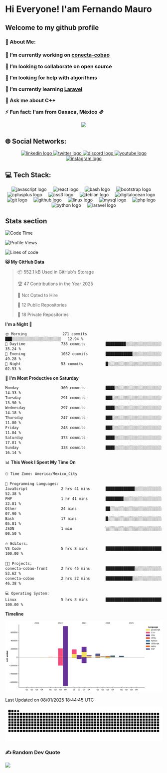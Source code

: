 <h1>Hi Everyone! I'am Fernando Mauro </h1>

<h2>Welcome to my github profile</h2>
<h3> 💫 About Me: <h3>

<p>🔭 I’m currently working on <a target="_blank" href="https://conectacobao.com">conecta-cobao</a></p>

<p>👯 I’m looking to collaborate on open source<br></p>
<p>🤝 I’m looking for help with algorithms<br></p>
<p>🌱 I’m currently learning <a target="_blank" href="https://laravel.com/">Laravel</a><br></p>
<p>💬 Ask me about C++<br></p>
<p>⚡ Fun fact: I'am from Oaxaca, México 🫔</p>

<div align="center">
  <img height="200" src="https://c.tenor.com/D9bWSaEUuwoAAAAC/tenor.gif"  />
</div>

## 🌐 Social Networks:
<div align="center">
  <a href="https://www.linkedin.com/in/fermadev/" target="_blank">
    <img src="https://img.shields.io/static/v1?message=LinkedIn&logo=linkedin&label=&color=0077B5&logoColor=white&labelColor=&style=for-the-badge" height="40" alt="linkedin logo"  />
  </a>
  <a href="https://twitter.com/ferma_dev" target="_blank">
    <img src="https://img.shields.io/static/v1?message=Twitch&logo=twitch&label=&color=9146FF&logoColor=white&labelColor=&style=for-the-badge" height="40" alt="twitter logo"  />
  </a>
  <a href="https://discord.com/channels/@fernando.mauro" target="_blank">
    <img src="https://img.shields.io/static/v1?message=Discord&logo=discord&label=&color=7289DA&logoColor=white&labelColor=&style=for-the-badge" height="40" alt="discord logo"  />
  </a>
  <a href="https://www.youtube.com/channel/UC2CmZ5ILc_loKgrNT3BuE6w" target="_blank">
    <img src="https://img.shields.io/static/v1?message=Youtube&logo=youtube&label=&color=FF0000&logoColor=white&labelColor=&style=for-the-badge" height="40" alt="youtube logo"  />
  </a>
  <a href="https://www.instagram.com/ferma.dev/" target="_blank">
    <img src="https://img.shields.io/static/v1?message=Instagram&logo=instagram&label=&color=E4405F&logoColor=white&labelColor=&style=for-the-badge" height="40" alt="instagram logo"  />
  </a>
</div>

## 💻 Tech Stack:
<div align="center">
  <img src="https://cdn.jsdelivr.net/gh/devicons/devicon/icons/javascript/javascript-original.svg" height="40" alt="javascript logo"  />
  <img width="12" />
  <img src="https://cdn.jsdelivr.net/gh/devicons/devicon/icons/react/react-original.svg" height="40" alt="react logo"  />
  <img width="12" />
  <img src="https://cdn.jsdelivr.net/gh/devicons/devicon/icons/bash/bash-original.svg" height="40" alt="bash logo"  />
  <img width="12" />
  <img src="https://cdn.jsdelivr.net/gh/devicons/devicon/icons/bootstrap/bootstrap-original.svg" height="40" alt="bootstrap logo"  />
  <img width="12" />
  <img src="https://cdn.jsdelivr.net/gh/devicons/devicon/icons/cplusplus/cplusplus-original.svg" height="40" alt="cplusplus logo"  />
  <img width="12" />
  <img src="https://cdn.jsdelivr.net/gh/devicons/devicon/icons/css3/css3-original.svg" height="40" alt="css3 logo"  />
  <img width="12" />
  <img src="https://cdn.jsdelivr.net/gh/devicons/devicon/icons/debian/debian-original.svg" height="40" alt="debian logo"  />
  <img width="12" />
  <img src="https://cdn.jsdelivr.net/gh/devicons/devicon/icons/digitalocean/digitalocean-original.svg" height="40" alt="digitalocean logo"  />
  <img width="12" />
  <img src="https://cdn.jsdelivr.net/gh/devicons/devicon/icons/git/git-original.svg" height="40" alt="git logo"  />
  <img width="12" />
  <img src="https://cdn.jsdelivr.net/gh/devicons/devicon/icons/github/github-original.svg" height="40" alt="github logo"  />
  <img width="12" />
  <img src="https://cdn.jsdelivr.net/gh/devicons/devicon/icons/linux/linux-original.svg" height="40" alt="linux logo"  />
  <img width="12" />
  <img src="https://cdn.jsdelivr.net/gh/devicons/devicon/icons/mysql/mysql-original.svg" height="40" alt="mysql logo"  />
  <img width="12" />
  <img src="https://cdn.jsdelivr.net/gh/devicons/devicon/icons/php/php-original.svg" height="40" alt="php logo"  />
  <img width="12" />
  <img src="https://cdn.jsdelivr.net/gh/devicons/devicon/icons/python/python-original.svg" height="40" alt="python logo"  />
  <img width="12" />
  <img src="https://upload.wikimedia.org/wikipedia/commons/thumb/9/9a/Laravel.svg/50px-Laravel.svg.png" height="40" alt="laravel logo"  />
</div>

## Stats section
<!--START_SECTION:waka-->
![Code Time](http://img.shields.io/badge/Code%20Time-1%2C315%20hrs%2018%20mins-blue)

![Profile Views](http://img.shields.io/badge/Profile%20Views-0-blue)

![Lines of code](https://img.shields.io/badge/From%20Hello%20World%20I%27ve%20Written-1.7%20million%20lines%20of%20code-blue)

**🐱 My GitHub Data** 

> 📦 552.1 kB Used in GitHub's Storage 
 > 
> 🏆 47 Contributions in the Year 2025
 > 
> 🚫 Not Opted to Hire
 > 
> 📜 12 Public Repositories 
 > 
> 🔑 18 Private Repositories 
 > 
**I'm a Night 🦉** 

```text
🌞 Morning                271 commits         ███░░░░░░░░░░░░░░░░░░░░░░   12.94 % 
🌆 Daytime                738 commits         █████████░░░░░░░░░░░░░░░░   35.24 % 
🌃 Evening                1032 commits        ████████████░░░░░░░░░░░░░   49.28 % 
🌙 Night                  53 commits          █░░░░░░░░░░░░░░░░░░░░░░░░   02.53 % 
```
📅 **I'm Most Productive on Saturday** 

```text
Monday                   300 commits         ████░░░░░░░░░░░░░░░░░░░░░   14.33 % 
Tuesday                  291 commits         ███░░░░░░░░░░░░░░░░░░░░░░   13.90 % 
Wednesday                297 commits         ████░░░░░░░░░░░░░░░░░░░░░   14.18 % 
Thursday                 247 commits         ███░░░░░░░░░░░░░░░░░░░░░░   11.80 % 
Friday                   248 commits         ███░░░░░░░░░░░░░░░░░░░░░░   11.84 % 
Saturday                 373 commits         ████░░░░░░░░░░░░░░░░░░░░░   17.81 % 
Sunday                   338 commits         ████░░░░░░░░░░░░░░░░░░░░░   16.14 % 
```


📊 **This Week I Spent My Time On** 

```text
🕑︎ Time Zone: America/Mexico_City

💬 Programming Languages: 
JavaScript               2 hrs 41 mins       █████████████░░░░░░░░░░░░   52.38 % 
PHP                      1 hr 41 mins        ████████░░░░░░░░░░░░░░░░░   32.81 % 
Other                    24 mins             ██░░░░░░░░░░░░░░░░░░░░░░░   07.90 % 
Bash                     17 mins             █░░░░░░░░░░░░░░░░░░░░░░░░   05.81 % 
JSON                     1 min               ░░░░░░░░░░░░░░░░░░░░░░░░░   00.50 % 

🔥 Editors: 
VS Code                  5 hrs 8 mins        █████████████████████████   100.00 % 

🐱‍💻 Projects: 
conecta-cobao-front      2 hrs 45 mins       █████████████░░░░░░░░░░░░   53.62 % 
conecta-cobao            2 hrs 22 mins       ████████████░░░░░░░░░░░░░   46.38 % 

💻 Operating System: 
Linux                    5 hrs 8 mins        █████████████████████████   100.00 % 
```

**Timeline**

![Lines of Code chart](https://raw.githubusercontent.com/Fernando-Mauro/Fernando-Mauro/master/assets/bar_graph.png)


 Last Updated on 08/01/2025 18:44:45 UTC
<!--END_SECTION:waka-->

<img src="https://raw.githubusercontent.com/fernando-mauro/fernando-mauro/output/snake.svg" alt="Snake animation" />

### ✍️ Random Dev Quote
![](https://quotes-github-readme.vercel.app/api?type=horizontal&theme=radical)